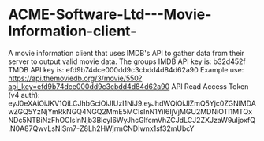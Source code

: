 # ACME-Software-Ltd---Movie-Information-client-
A movie information client that uses IMDB's API to gather data from their server to output valid movie data.
The groups IMDB API key is: b32d452f
TMDB API key is: efd9b74dce000dd9c3cbdd4d84d62a90
Example use: https://api.themoviedb.org/3/movie/550?api_key=efd9b74dce000dd9c3cbdd4d84d62a90
API Read Access Token (v4 auth):
eyJ0eXAiOiJKV1QiLCJhbGciOiJIUzI1NiJ9.eyJhdWQiOiJlZmQ5Yjc0ZGNlMDAwZGQ5YzNjYmRkNGQ4NGQ2MmE5MCIsInN1YiI6IjVjMGU2MDNiOTI1MTQxNDc5NTBiNzFhOCIsInNjb3BlcyI6WyJhcGlfcmVhZCJdLCJ2ZXJzaW9uIjoxfQ.N0A87QwvLsNISm7-Z8Lh2HWjrmCNDIwnx1sf32mUbcY
